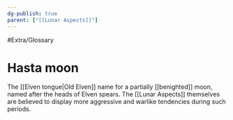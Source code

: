 ```yaml
---
dg-publish: true
parent: ["[[Lunar Aspects]]"]
---
```

#Extra/Glossary 
# Hasta moon

The [[Elven tongue|Old Elven]] name for a partially [[benighted]] moon, named after the heads of Elven spears. The [[Lunar Aspects]] themselves are believed to display more aggressive and warlike tendencies during such periods.